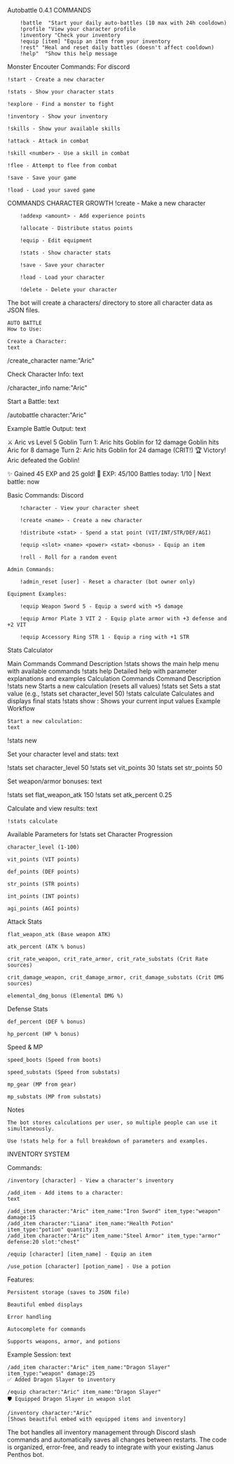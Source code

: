 
Autobattle 0.4.1
COMMANDS

        !battle  "Start your daily auto-battles (10 max with 24h cooldown)
        !profile "View your character profile
        !inventory "Check your inventory
        !equip [item] "Equip an item from your inventory
        !rest" "Heal and reset daily battles (doesn't affect cooldown)
        !help"  "Show this help message










Monster Encouter 
Commands:
For discord

    !start - Create a new character

    !stats - Show your character stats

    !explore - Find a monster to fight

    !inventory - Show your inventory

    !skills - Show your available skills

    !attack - Attack in combat

    !skill <number> - Use a skill in combat

    !flee - Attempt to flee from combat

    !save - Save your game

    !load - Load your saved game








COMMANDS CHARACTER GROWTH 
        !create - Make a new character

        !addexp <amount> - Add experience points

        !allocate - Distribute status points

        !equip - Edit equipment

        !stats - Show character stats

        !save - Save your character

        !load - Load your character

        !delete - Delete your character

The bot will create a characters/ directory to store all character data as JSON files.











    AUTO BATTLE 
    How to Use:

    Create a Character:
    text

/create_character name:"Aric"

Check Character Info:
text

/character_info name:"Aric"

Start a Battle:
text

/autobattle character:"Aric"

Example Battle Output:
text

⚔️ Aric vs Level 5 Goblin
Turn 1: Aric hits Goblin for 12 damage
Goblin hits Aric for 8 damage
Turn 2: Aric hits Goblin for 24 damage (CRIT!)
🏆 Victory! Aric defeated the Goblin!

✨ Gained 45 EXP and 25 gold!
🔹 EXP: 45/100
Battles today: 1/10 | Next battle: now
    
    
    
    
    
    
    
    
    
    
    
    
    
    
    
   Basic Commands: Discord 

        !character - View your character sheet

        !create <name> - Create a new character

        !distribute <stat> - Spend a stat point (VIT/INT/STR/DEF/AGI)

        !equip <slot> <name> <power> <stat> <bonus> - Equip an item

        !roll - Roll for a random event

    Admin Commands:

        !admin_reset [user] - Reset a character (bot owner only)

    Equipment Examples:

        !equip Weapon Sword 5 - Equip a sword with +5 damage

        !equip Armor Plate 3 VIT 2 - Equip plate armor with +3 defense and +2 VIT

        !equip Accessory Ring STR 1 - Equip a ring with +1 STR


Stats Calculator 

Main Commands
Command	Description
!stats	shows the main help menu with available commands
!stats help	Detailed help with parameter explanations and examples
Calculation Commands
Command	Description
!stats new	Starts a new calculation (resets all values)
!stats set <parameter> <value>	Sets a stat value (e.g., !stats set character_level 50)
!stats calculate	Calculates and displays final stats
!stats show	: Shows your current input values
Example Workflow

    Start a new calculation:
    text

!stats new

Set your character level and stats:
text

!stats set character_level 50
!stats set vit_points 30
!stats set str_points 50

Set weapon/armor bonuses:
text

!stats set flat_weapon_atk 150
!stats set atk_percent 0.25

Calculate and view results:
text

    !stats calculate

Available Parameters for !stats set
Character Progression

    character_level (1-100)

    vit_points (VIT points)

    def_points (DEF points)

    str_points (STR points)

    int_points (INT points)

    agi_points (AGI points)

Attack Stats

    flat_weapon_atk (Base weapon ATK)

    atk_percent (ATK % bonus)

    crit_rate_weapon, crit_rate_armor, crit_rate_substats (Crit Rate sources)

    crit_damage_weapon, crit_damage_armor, crit_damage_substats (Crit DMG sources)

    elemental_dmg_bonus (Elemental DMG %)

Defense Stats

    def_percent (DEF % bonus)

    hp_percent (HP % bonus)

Speed & MP

    speed_boots (Speed from boots)

    speed_substats (Speed from substats)

    mp_gear (MP from gear)

    mp_substats (MP from substats)

Notes

    The bot stores calculations per user, so multiple people can use it simultaneously.

    Use !stats help for a full breakdown of parameters and examples.







INVENTORY SYSTEM 



Commands:

    /inventory [character] - View a character's inventory

    /add_item - Add items to a character:
    text

    /add_item character:"Aric" item_name:"Iron Sword" item_type:"weapon" damage:15
    /add_item character:"Liana" item_name:"Health Potion" item_type:"potion" quantity:3
    /add_item character:"Aric" item_name:"Steel Armor" item_type:"armor" defense:20 slot:"chest"

    /equip [character] [item_name] - Equip an item

    /use_potion [character] [potion_name] - Use a potion

Features:

    Persistent storage (saves to JSON file)

    Beautiful embed displays

    Error handling

    Autocomplete for commands

    Supports weapons, armor, and potions

Example Session:
text

    /add_item character:"Aric" item_name:"Dragon Slayer" item_type:"weapon" damage:25
    ✅ Added Dragon Slayer to inventory

    /equip character:"Aric" item_name:"Dragon Slayer"
    🛡️ Equipped Dragon Slayer in weapon slot

    /inventory character:"Aric"
    [Shows beautiful embed with equipped items and inventory]

The bot handles all inventory management through Discord slash commands and automatically saves all changes between restarts. The code is organized, error-free, and ready to integrate with your existing Janus Penthos bot.

